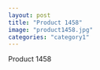 ```yaml
---
layout: post
title: "Product 1458"
image: "product1458.jpg"
categories: "category1"
---
```

Product 1458
